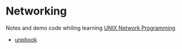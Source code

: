 # Networking

Notes and demo code whiling learning [UNIX Network Programming](unpbook)


* [unpbook](http://unpbook.com/)
